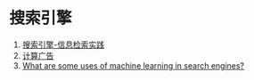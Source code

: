 # 搜索引擎
1. [搜索引擎-信息检索实践][61]
1. [计算广告][62]
1. [What are some uses of machine learning in search engines?][63]


[61]: search-engine
[62]: computational_ad
[63]: WhatAreSomeUsesOfMachineLearningInSearchEngines.md
